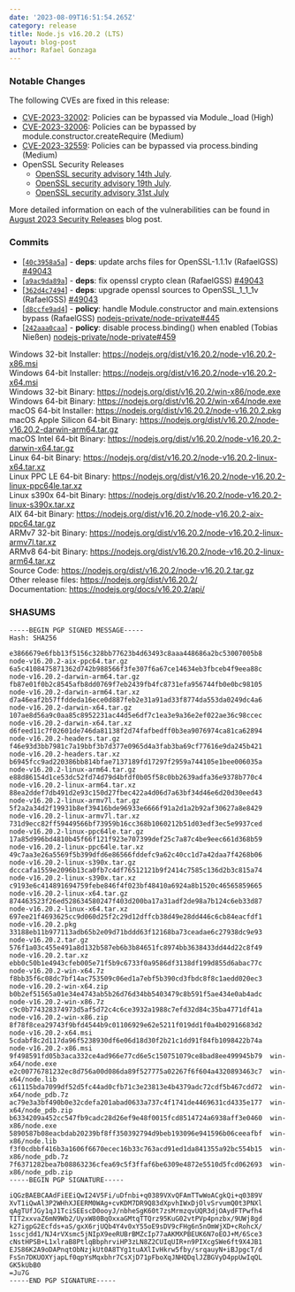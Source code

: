```yaml
---
date: '2023-08-09T16:51:54.265Z'
category: release
title: Node.js v16.20.2 (LTS)
layout: blog-post
author: Rafael Gonzaga
---
```


### Notable Changes

The following CVEs are fixed in this release:

- [CVE-2023-32002](https://cve.mitre.org/cgi-bin/cvename.cgi?name=CVE-2023-32002): Policies can be bypassed via Module.\_load (High)
- [CVE-2023-32006](https://cve.mitre.org/cgi-bin/cvename.cgi?name=CVE-2023-32006): Policies can be bypassed by module.constructor.createRequire (Medium)
- [CVE-2023-32559](https://cve.mitre.org/cgi-bin/cvename.cgi?name=CVE-2023-32559): Policies can be bypassed via process.binding (Medium)
- OpenSSL Security Releases
  - [OpenSSL security advisory 14th July](https://mta.openssl.org/pipermail/openssl-announce/2023-July/000264.html).
  - [OpenSSL security advisory 19th July](https://mta.openssl.org/pipermail/openssl-announce/2023-July/000265.html).
  - [OpenSSL security advisory 31st July](https://mta.openssl.org/pipermail/openssl-announce/2023-July/000267.html)

More detailed information on each of the vulnerabilities can be found in [August 2023 Security Releases](/blog/vulnerability/august-2023-security-releases/) blog post.

### Commits

- \[[`40c3958a5a`](https://github.com/nodejs/node/commit/40c3958a5a)] - **deps**: update archs files for OpenSSL-1.1.1v (RafaelGSS) [#49043](https://github.com/nodejs/node/pull/49043)
- \[[`a9ac9da89a`](https://github.com/nodejs/node/commit/a9ac9da89a)] - **deps**: fix openssl crypto clean (RafaelGSS) [#49043](https://github.com/nodejs/node/pull/49043)
- \[[`362d4c7494`](https://github.com/nodejs/node/commit/362d4c7494)] - **deps**: upgrade openssl sources to OpenSSL_1_1_1v (RafaelGSS) [#49043](https://github.com/nodejs/node/pull/49043)
- \[[`d8ccfe9ad4`](https://github.com/nodejs/node/commit/d8ccfe9ad4)] - **policy**: handle Module.constructor and main.extensions bypass (RafaelGSS) [nodejs-private/node-private#445](https://github.com/nodejs-private/node-private/pull/445)
- \[[`242aaa0caa`](https://github.com/nodejs/node/commit/242aaa0caa)] - **policy**: disable process.binding() when enabled (Tobias Nießen) [nodejs-private/node-private#459](https://github.com/nodejs-private/node-private/pull/459)

Windows 32-bit Installer: https://nodejs.org/dist/v16.20.2/node-v16.20.2-x86.msi \
Windows 64-bit Installer: https://nodejs.org/dist/v16.20.2/node-v16.20.2-x64.msi \
Windows 32-bit Binary: https://nodejs.org/dist/v16.20.2/win-x86/node.exe \
Windows 64-bit Binary: https://nodejs.org/dist/v16.20.2/win-x64/node.exe \
macOS 64-bit Installer: https://nodejs.org/dist/v16.20.2/node-v16.20.2.pkg \
macOS Apple Silicon 64-bit Binary: https://nodejs.org/dist/v16.20.2/node-v16.20.2-darwin-arm64.tar.gz \
macOS Intel 64-bit Binary: https://nodejs.org/dist/v16.20.2/node-v16.20.2-darwin-x64.tar.gz \
Linux 64-bit Binary: https://nodejs.org/dist/v16.20.2/node-v16.20.2-linux-x64.tar.xz \
Linux PPC LE 64-bit Binary: https://nodejs.org/dist/v16.20.2/node-v16.20.2-linux-ppc64le.tar.xz \
Linux s390x 64-bit Binary: https://nodejs.org/dist/v16.20.2/node-v16.20.2-linux-s390x.tar.xz \
AIX 64-bit Binary: https://nodejs.org/dist/v16.20.2/node-v16.20.2-aix-ppc64.tar.gz \
ARMv7 32-bit Binary: https://nodejs.org/dist/v16.20.2/node-v16.20.2-linux-armv7l.tar.xz \
ARMv8 64-bit Binary: https://nodejs.org/dist/v16.20.2/node-v16.20.2-linux-arm64.tar.xz \
Source Code: https://nodejs.org/dist/v16.20.2/node-v16.20.2.tar.gz \
Other release files: https://nodejs.org/dist/v16.20.2/ \
Documentation: https://nodejs.org/docs/v16.20.2/api/

### SHASUMS

```
-----BEGIN PGP SIGNED MESSAGE-----
Hash: SHA256

e3866679e6fbb13f5156c328bb77623b4d63493c8aaa448686a2bc53007005b8  node-v16.20.2-aix-ppc64.tar.gz
6a5c4108475871362d742b988566f3fe307f6a67ce14634eb3fbceb4f9eea88c  node-v16.20.2-darwin-arm64.tar.gz
fb87e01f0b2c8545afb8dd0769f7eb2439fb4fc8731efa956744fb0e0bc98105  node-v16.20.2-darwin-arm64.tar.xz
d7a46eaf2b57ffddeda16ece0d887feb2e31a91ad33f8774da553da0249dc4a6  node-v16.20.2-darwin-x64.tar.gz
107ae8d56a9c0aa85c8952231ac44d5e6df7c1ea3e9a36e2ef022ae36c98ccec  node-v16.20.2-darwin-x64.tar.xz
d6feed11c7f02601de746da81138f2d74fafbedff0b3ea9076974ca81ca62894  node-v16.20.2-headers.tar.gz
f46e93d3bb7981c7a19bbf3b7d377e0965d4a3fab3ba69cf77616e9da245b421  node-v16.20.2-headers.tar.xz
b6945fcc9ad220386bb814bfae7137189fd17297f2959a744105e1bee006035a  node-v16.20.2-linux-arm64.tar.gz
e88d86154d1ce53dc52fd74d79d4bfdf0b05f58c0bb2639adfa36e9378b770c4  node-v16.20.2-linux-arm64.tar.xz
88ea2ddef7db491d2e93c150d27fbec422a4d06d7a63bf34d46e6d20d30eed43  node-v16.20.2-linux-armv7l.tar.gz
5f2a2a34d2f19931b8ef39416bde96933e6666f91a2d1a2b92af30627a8e8429  node-v16.20.2-linux-armv7l.tar.xz
731d9ecc82ff59449566bf73959b16cc368b1060212b51d03edf3ec5e9937ced  node-v16.20.2-linux-ppc64le.tar.gz
17a85d996bd4810b45f66f121f923e707399def25c7a87c4be9eec661d368b59  node-v16.20.2-linux-ppc64le.tar.xz
49c7aa3e26a5569f5b399dfd6e86566fddefc9a62c40cc1d7a42daa7f4268b06  node-v16.20.2-linux-s390x.tar.gz
dcccafa1559e2096b13ca0fb7c4df76512121b9f2414c7585c136d2b3c815a74  node-v16.20.2-linux-s390x.tar.xz
c9193e6c414891694759febe846f4f023bf48410a6924a8b1520c46565859665  node-v16.20.2-linux-x64.tar.gz
874463523f26ed528634580247f403d200ba17a31adf2de98a7b124c6eb33d87  node-v16.20.2-linux-x64.tar.xz
697ee21f4693625cc9d060d25f2c29d12dffcb38d49e28dd446c6cb84eacfdf1  node-v16.20.2.pkg
33188eb11b977113adb65b2e09d71bddd63f12168ba73ceadae6c27938dc9e93  node-v16.20.2.tar.gz
576f1a03c455e491a8d132b587eb6b3b84651fc8974bb3638433dd44d22c8f49  node-v16.20.2.tar.xz
ebb0c50b1e4943cfeb005e71f5b9c6733f0a9586df3138df199d855d6abac77c  node-v16.20.2-win-x64.7z
f8bb35f6c08dc7bf14ac753509c06ed1a7ebf5b390cd3fbdc8f8c1aedd020ec3  node-v16.20.2-win-x64.zip
b0b2ef51565a01e34e4743ab5b26d76d34bb5403479c8b591f5ae434e0ab4adc  node-v16.20.2-win-x86.7z
c9c0b774328374973d5af5d72c4c6ce3932a1988c7efd32d84c35ba4771df41a  node-v16.20.2-win-x86.zip
8f78f8cea29743f9bfd4544b9c01106929e62e5211f019dd1f0a4b02916683d2  node-v16.20.2-x64.msi
5cdabf8c2d117da96f5238930df6e06d18d30f2b21c1dd91f84fb1098422b74a  node-v16.20.2-x86.msi
9f498591fd05b3aca332ce4ad966e77cd6e5c150751079ce8bad8ee499945b79  win-x64/node.exe
e2c00776781232ec8d756a00d086da89f527775a02267f6f604a4320893463c7  win-x64/node.lib
c61115bda7099df52d5fc44ad0cfb71c3e23813e4b4379adc72cdf5b467cdd72  win-x64/node_pdb.7z
ac79e3a3bf490b0e32cdefa201abad0633a737c4f1741de4469631cd4335e177  win-x64/node_pdb.zip
b6334209a452cc547fb9cadc28d26ef9e48f0015fcd8514724a6938aff3e0460  win-x86/node.exe
5890587b08eacbdab20239bf8ff350392794d9beb193096e941596b06ceeafbf  win-x86/node.lib
f3f0cdbbf416b3a1606f6670ecec16b33c763acd91ed1da841355a92bc554b15  win-x86/node_pdb.7z
7f6371282bea7b08863236cfea69c5f3ffaf6be6309e4872e5510d5fcd062693  win-x86/node_pdb.zip
-----BEGIN PGP SIGNATURE-----

iQGzBAEBCAAdFiEEiQwI24V5Fi/uDfnbi+q0389VXvQFAmTTwWoACgkQi+q0389V
XvT1iQwAl3P2WHhXJEERM0WAg+cvKDM7DR9Q83dXpvhIWxDjOlvSrvumQ0t3PNXl
qAgTUfJGy1qJ1TciSEEscD0ooyJ/nbheSgK60t7zsMrmzqvUQR3djOAydFTPwfh4
TIT2xxvaZ6mN9Wb2/UyxW80BqOxxaGMtqTTQrz95KuG02vtPVp4pnzbx/9UWj8gd
k27igpG2Ecfds+aS/gxX6rjUQb4Y4v0xY55oE9sDV9cFHg6n5nOmWjXD+cRohcX/
1sscjdd1/NJ4rVXsmc5jNIpX9eeRUBrBMZcIp77aAKMXPBEUK6N7oEOJ+M/6Sce3
cNstHPSB+L1xlraB8PtlqBbphrviHP3zLN8Z2CUIqUIR+n9PIXcgSWe6ft9X4JB1
EJS86K2A9oDAPnqtObNzjkUt0A8TYg1tuAXlIvHkrw5fby/srqauyN+iBJpgcT/d
FsSn7DKUOXYjapLf0qpYsMqxbhr7CsXjD71pFboXqJNHQDqlJZBGVyD4ppUwIqQL
GK5kUbB0
=Ju7G
-----END PGP SIGNATURE-----

```
